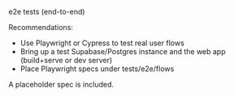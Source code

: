 e2e tests (end-to-end)

Recommendations:

- Use Playwright or Cypress to test real user flows
- Bring up a test Supabase/Postgres instance and the web app (build+serve or dev server)
- Place Playwright specs under tests/e2e/flows

A placeholder spec is included.
